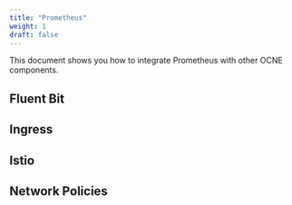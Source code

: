 ```yaml
---
title: "Prometheus"
weight: 1
draft: false
---
```

This document shows you how to integrate Prometheus with other OCNE components.

## Fluent Bit
## Ingress
## Istio
## Network Policies
